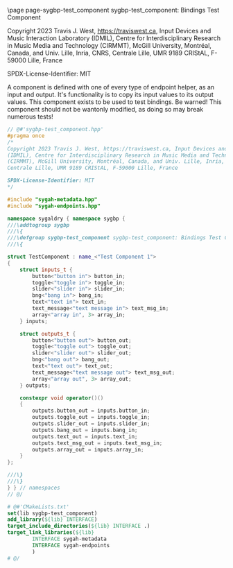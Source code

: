 \page page-sygbp-test_component sygbp-test_component: Bindings Test Component

Copyright 2023 Travis J. West, https://traviswest.ca, Input Devices and Music
Interaction Laboratory (IDMIL), Centre for Interdisciplinary Research in Music
Media and Technology (CIRMMT), McGill University, Montréal, Canada, and Univ.
Lille, Inria, CNRS, Centrale Lille, UMR 9189 CRIStAL, F-59000 Lille, France

SPDX-License-Identifier: MIT

A component is defined with one of every type of endpoint helper, as an input
and output. It's functionality is to copy its input values to its output
values. This component exists to be used to test bindings. Be warned! This
component should not be wantonly modified, as doing so may break numerous tests!

```cpp
// @#'sygbp-test_component.hpp'
#pragma once
/*
Copyright 2023 Travis J. West, https://traviswest.ca, Input Devices and Music Interaction Laboratory
(IDMIL), Centre for Interdisciplinary Research in Music Media and Technology
(CIRMMT), McGill University, Montréal, Canada, and Univ. Lille, Inria, CNRS,
Centrale Lille, UMR 9189 CRIStAL, F-59000 Lille, France

SPDX-License-Identifier: MIT
*/

#include "sygah-metadata.hpp"
#include "sygah-endpoints.hpp"

namespace sygaldry { namespace sygbp {
///\addtogroup sygbp
///\{
///\defgroup sygbp-test_component sygbp-test_component: Bindings Test Component
///\{

struct TestComponent : name_<"Test Component 1">
{
    struct inputs_t {
        button<"button in"> button_in;
        toggle<"toggle in"> toggle_in;
        slider<"slider in"> slider_in;
        bng<"bang in"> bang_in;
        text<"text in"> text_in;
        text_message<"text message in"> text_msg_in;
        array<"array in", 3> array_in;
    } inputs;

    struct outputs_t {
        button<"button out"> button_out;
        toggle<"toggle out"> toggle_out;
        slider<"slider out"> slider_out;
        bng<"bang out"> bang_out;
        text<"text out"> text_out;
        text_message<"text message out"> text_msg_out;
        array<"array out", 3> array_out;
    } outputs;

    constexpr void operator()()
    {
        outputs.button_out = inputs.button_in;
        outputs.toggle_out = inputs.toggle_in;
        outputs.slider_out = inputs.slider_in;
        outputs.bang_out = inputs.bang_in;
        outputs.text_out = inputs.text_in;
        outputs.text_msg_out = inputs.text_msg_in;
        outputs.array_out = inputs.array_in;
    }
};

///\}
///\}
} } // namespaces
// @/
```

```cmake
# @#'CMakeLists.txt'
set(lib sygbp-test_component)
add_library(${lib} INTERFACE)
target_include_directories(${lib} INTERFACE .)
target_link_libraries(${lib}
        INTERFACE sygah-metadata
        INTERFACE sygah-endpoints
        )
# @/
```
